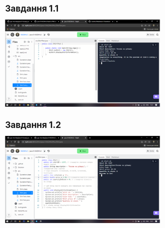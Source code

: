 
# Завдання 1.1

![alt-текст](https://raw.githubusercontent.com/ppc-ntu-khpi/java-0-KAZAHv2/master/Solution/task1.1.PNG)

# Завдання 1.2

![alt-текст](https://raw.githubusercontent.com/ppc-ntu-khpi/java-0-KAZAHv2/master/Solution/task1.2.PNG)